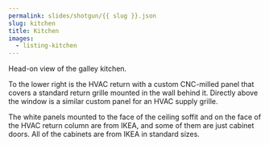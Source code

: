 ```yaml
---
permalink: slides/shotgun/{{ slug }}.json
slug: kitchen
title: Kitchen
images:
  - listing-kitchen
---
```

Head-on view of the galley kitchen.

To the lower right is the HVAC return with a custom CNC-milled panel that covers a standard return grille mounted in the wall behind it. Directly above the window is a similar custom panel for an HVAC supply grille.

The white panels mounted to the face of the ceiling soffit and on the face of the HVAC return column are from IKEA, and some of them are just cabinet doors. All of the cabinets are from IKEA in standard sizes.